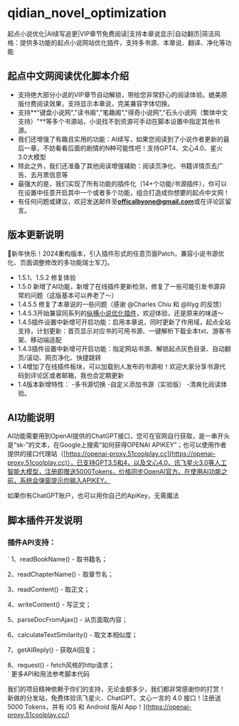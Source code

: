 # qidian_novel_optimization
起点小说优化|AI续写追更|VIP章节免费阅读|支持本章说显示|自动翻页|简洁风格：提供多功能的起点小说网站优化插件，支持多书源、本章说、翻译、净化等功能

## 起点中文网阅读优化脚本介绍

*   支持绝大部分小说的VIP章节自动解锁，带给您非常舒心的阅读体验。媲美原版付费阅读效果，支持显示本章说，完美兼容字体切换。
*   支持**"键盘小说网","读书阁","笔趣阁","得奇小说网","石头小说网（繁体中文支持）"**等多个书源站，小说找不到资源可手动在脚本设置中指定其他书源。
*   我们还增强了有趣且实用的功能：AI续写，如果您阅读到了小说作者更新的最后一章，不妨看看后面的剧情的N种可能性吧！支持GPT4、文心4.0、星火3.0大模型
*   除此之外，我们还准备了其他阅读增强辅助：阅读页净化、书籍详情页去广告、去月票信息等
*   最强大的是，我们实现了所有功能的插件化（14+个功能/书源插件），你可以在设置中任意开启其中一个或者多个功能，组合打造成你想要的起点中文网！
*   有任何问题或建议，欢迎发送邮件至**officalbyone@gmail.com**或在评论区留言。

## 版本更新说明

🎉新年快乐！2024重构版本，引入插件形式的任意页面Patch，兼容小说书源优化、页面调整修改的多功能瑞士军刀。

*   1.5.1、1.5.2 修复体验
*   1.5.0 新增了AI功能，新增了在线插件更新检测，修复了一些可能引发书源异常的问题（这版基本可以养老了～）
*   1.4.5.5 修复了本章说的一些问题（感谢 @Charles Chiu 和 @lilyg 的反馈）
*   1.4.5.3开始兼容同系列的[纵横小说优化插件](https://greasyfork.org/zh-CN/scripts/487789-%E7%BA%B5%E6%A8%AA%E5%B0%8F%E8%AF%B4%E4%BC%98%E5%8C%96-%E8%A7%A3%E9%94%81vip%E7%AB%A0%E8%8A%82)，欢迎体验，还是原来的味道～
*   1.4.5插件设置中新增可开启功能：启用本章说，同时更新了作用域，起点全站支持，计划更新：首页显示对应书的可用书源、一键解析下载全本txt、游客书架、移动端适配
*   1.4.3插件设置中新增可开启功能：指定网站书源、解锁起点灰色目录、自动翻页/滚动、网页净化、快捷跳转
*   1.4增加了在线插件板块，可以加载别人发布的书源啦！欢迎大家分享书源代码到评论区或者邮箱，我也会定期更新
*   1.4版本新增特性：
-多书源切换
-自定义添加书源（实验版）
-清爽化阅读体验。

## AI功能说明

AI功能需要用到OpenAI提供的ChatGPT接口，您可在官网自行获取，是一串开头是“sk-”的文本，在Google上搜索“如何获得OPENAI APIKEY”；也可以使用作者提供的接口代理站（[https://openai-proxy.51coolplay.cc](https://openai-proxy.51coolplay.cc)），已支持GPT3.5和4，以及文心4.0、讯飞星火3.0等人工智能大模型，注册即赠送5000Tokens，价格同步OpenAI官方。在使用AI功能之前，系统会弹窗提示你输入APIKEY。

如果你有ChatGPT账户，也可以用你自己的ApiKey，无需魔法

## 脚本插件开发说明

### 插件API支持：
`
1、readBookName() - 取书籍名； 

2、readChapterName() - 取章节名；  

3、readContent() - 取正文；  

4、writeContent() - 写正文；  

5、parseDocFromAjax() - 从页面取内容；  

6、calculateTextSimilarity() - 取文本相似度；  

7、getAIReply() - 获取AI回复；  

8、request() - fetch风格的http请求；  
`
更多API和用法参考脚本代码


我们的项目精神依赖于你们的支持，无论金额多少，我们都非常感谢你的打赏！
新做的分发站，免费体验讯飞星火、ChatGPT、文心一言的 4.0 接口！注册送 5000 Tokens，并有 iOS 和 Android 版AI App！](https://openai-proxy.51coolplay.cc/)
